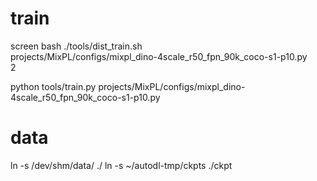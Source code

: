 # train

screen bash ./tools/dist_train.sh \
    projects/MixPL/configs/mixpl_dino-4scale_r50_fpn_90k_coco-s1-p10.py \
    2

python tools/train.py projects/MixPL/configs/mixpl_dino-4scale_r50_fpn_90k_coco-s1-p10.py


# data

ln -s /dev/shm/data/ ./
ln -s ~/autodl-tmp/ckpts ./ckpt